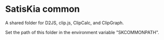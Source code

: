 # SatisKia common

A shared folder for D2JS, clip.js, ClipCalc, and ClipGraph.

Set the path of this folder in the environment variable "SKCOMMONPATH".
